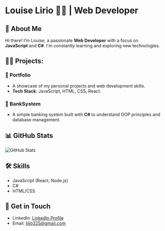 # Louise Lirio 👨‍💻 | Web Developer

## 🚀 About Me
Hi there! I'm Louise, a passionate **Web Developer** with a focus on **JavaScript** and **C#**. I'm constantly learning and exploring new technologies.

## 🧑‍💻 Projects:
### 📂 Portfolio
- A showcase of my personal projects and web development skills.  
- **Tech Stack**: JavaScript, HTML, CSS, React.

### 🏦 BankSystem
- A simple banking system built with **C#** to understand OOP principles and database management.

## 📊 GitHub Stats
![GitHub Stats](https://github-readme-stats.vercel.app/api?username=lalalala-rgb&show_icons=true&hide_title=true&count_private=true&hide=prs)

## 🛠 Skills
- JavaScript (React, Node.js)
- C#
- HTML/CSS

## 📢 Get in Touch
- LinkedIn: [LinkedIn Profile](https://www.linkedin.com/in/louise-lirio-49165a277/)
- Email: lilio325@gmail.com

